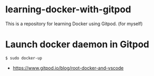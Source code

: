 # learning-docker-with-gitpod
This is a repository for learning Docker using Gitpod. (for myself)

# Launch docker daemon in Gitpod

```sh
$ sudo docker-up
```

- https://www.gitpod.io/blog/root-docker-and-vscode

